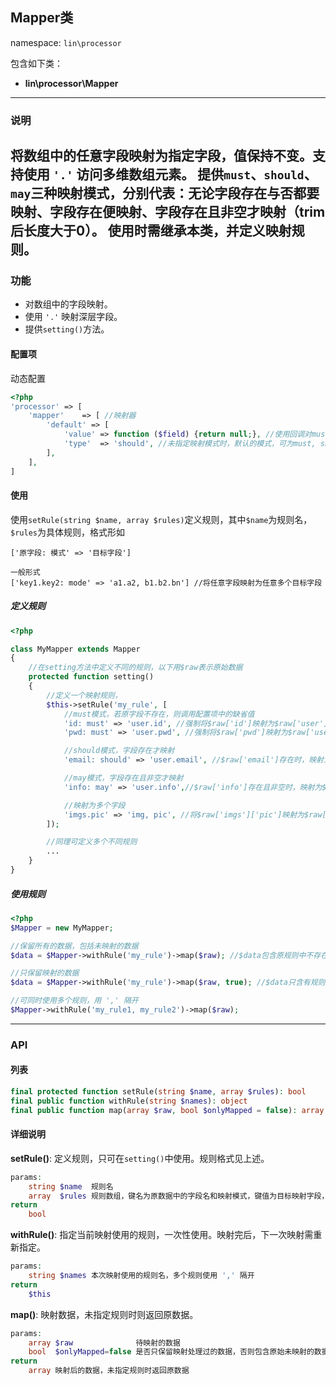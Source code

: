 Mapper类
----
namespace: `lin\processor`

包含如下类：

* **lin\processor\Mapper**

---

### 说明
将数组中的任意字段映射为指定字段，值保持不变。支持使用 `'.'` 访问多维数组元素。
提供`must`、`should`、`may`三种映射模式，分别代表：无论字段存在与否都要映射、字段存在便映射、字段存在且非空才映射（trim后长度大于0）。
使用时需继承本类，并定义映射规则。
---

### 功能

* 对数组中的字段映射。
* 使用 `'.'` 映射深层字段。
* 提供`setting()`方法。



#### 配置项

动态配置

~~~php
<?php
'processor' => [
    'mapper'    => [ //映射器
        'default' => [
            'value' => function ($field) {return null;}, //使用回调对must模式下缺少的字段赋值，入参为字段名
            'type'  => 'should', //未指定映射模式时，默认的模式，可为must, should, may分别代表，必须格式化，存在才格式化，存在且非空格式化(trim后长度大于0)
        ],
    ],
]
~~~

#### 使用

使用`setRule(string $name, array $rules)`定义规则，其中`$name`为规则名，`$rules`为具体规则，格式形如
```
['原字段: 模式' => '目标字段']

一般形式
['key1.key2: mode' => 'a1.a2, b1.b2.bn'] //将任意字段映射为任意多个目标字段
```

##### 定义规则
~~~php
<?php

class MyMapper extends Mapper
{
    //在setting方法中定义不同的规则，以下用$raw表示原始数据
    protected function setting()
    {
        //定义一个映射规则，
        $this->setRule('my_rule', [
            //must模式，若原字段不存在，则调用配置项中的缺省值
            'id: must' => 'user.id', //强制将$raw['id']映射为$raw['user']['id']
            'pwd: must' => 'user.pwd', //强制将$raw['pwd']映射为$raw['user']['pwd']

            //should模式，字段存在才映射
            'email: should' => 'user.email', //$raw['email']存在时，映射为$raw['user']['email']

            //may模式，字段存在且非空才映射
            'info: may' => 'user.info',//$raw['info']存在且非空时，映射为$raw['user']['info']

            //映射为多个字段
            'imgs.pic' => 'img, pic', //将$raw['imgs']['pic']映射为$raw['img']和$raw['pic']
        ]);

        //同理可定义多个不同规则
        ...
    }
}
~~~

##### 使用规则
~~~php
<?php
$Mapper = new MyMapper;

//保留所有的数据，包括未映射的数据
$data = $Mapper->withRule('my_rule')->map($raw); //$data包含原规则中不存在的字段

//只保留映射的数据
$data = $Mapper->withRule('my_rule')->map($raw, true); //$data只含有规则中定义的字段

//可同时使用多个规则，用 ',' 隔开
$Mapper->withRule('my_rule1, my_rule2')->map($raw);
~~~


---


### API

#### 列表
~~~php
final protected function setRule(string $name, array $rules): bool
final public function withRule(string $names): object
final public function map(array $raw, bool $onlyMapped = false): array
~~~

#### 详细说明

**setRule()**: 定义规则，只可在`setting()`中使用。规则格式见上述。
```php
params:
    string $name  规则名
    array  $rules 规则数组，键名为原数据中的字段名和映射模式，键值为目标映射字段，多个目标映射字段用 ',' 隔开，深层字段使用 '.' 访问。
return
    bool
```

**withRule()**: 指定当前映射使用的规则，一次性使用。映射完后，下一次映射需重新指定。
```php
params:
    string $names 本次映射使用的规则名，多个规则使用 ',' 隔开
return
    $this
```

**map()**: 映射数据，未指定规则时则返回原数据。
```php
params:
    array $raw              待映射的数据
    bool  $onlyMapped=false 是否只保留映射处理过的数据，否则包含原始未映射的数据，默认为否
return
    array 映射后的数据，未指定规则时返回原数据
```